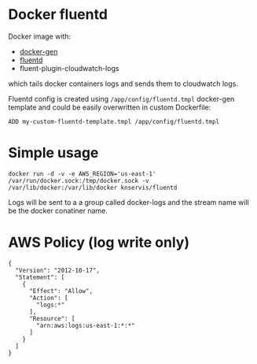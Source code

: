 # Docker fluentd

Docker image with:

- [docker-gen](https://github.com/jwilder/docker-gen)
- [fluentd](http://www.fluentd.org/)
- fluent-plugin-cloudwatch-logs

which tails docker containers logs and sends them to cloudwatch logs.

Fluentd config is created using `/app/config/fluentd.tmpl` docker-gen template and could be easily overwritten in custom Dockerfile:

`ADD my-custom-fluentd-template.tmpl /app/config/fluentd.tmpl`


# Simple usage

`docker run -d -v -e AWS_REGION='us-east-1' /var/run/docker.sock:/tmp/docker.sock -v /var/lib/docker:/var/lib/docker knservis/fluentd`

Logs will be sent to a a group called docker-logs and the stream name will be the docker conatiner name.

# AWS Policy (log write only)

    {
      "Version": "2012-10-17",
      "Statement": [
        {
          "Effect": "Allow",
          "Action": [
            "logs:*"
          ],
          "Resource": [
            "arn:aws:logs:us-east-1:*:*"
          ]
        }
      ]
    }
